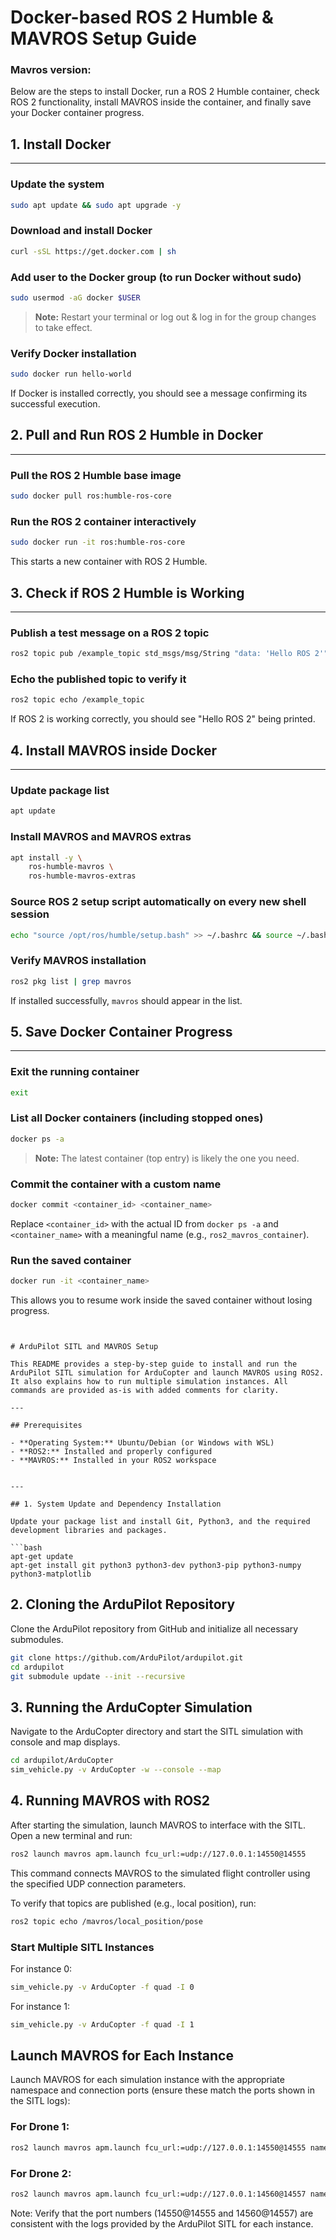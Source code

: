 Docker-based ROS 2 Humble & MAVROS Setup Guide 
===============================================
### Mavros version: 
Below are the steps to install Docker, run a ROS 2 Humble container, check ROS 2 functionality, install MAVROS inside the container, and finally save your Docker container progress.

## 1. Install Docker
-----------------

### Update the system

```bash
sudo apt update && sudo apt upgrade -y
```

### Download and install Docker

```bash
curl -sSL https://get.docker.com | sh
```

### Add user to the Docker group (to run Docker without sudo)

```bash
sudo usermod -aG docker $USER
```

> **Note:** Restart your terminal or log out & log in for the group changes to take effect.

### Verify Docker installation

```bash
sudo docker run hello-world
```

If Docker is installed correctly, you should see a message confirming its successful execution.

## 2. Pull and Run ROS 2 Humble in Docker
---------------------------------------

### Pull the ROS 2 Humble base image

```bash
sudo docker pull ros:humble-ros-core
```

### Run the ROS 2 container interactively

```bash
sudo docker run -it ros:humble-ros-core
```

This starts a new container with ROS 2 Humble.

## 3. Check if ROS 2 Humble is Working
------------------------------------

### Publish a test message on a ROS 2 topic

```bash
ros2 topic pub /example_topic std_msgs/msg/String "data: 'Hello ROS 2'"
```

### Echo the published topic to verify it

```bash
ros2 topic echo /example_topic
```

If ROS 2 is working correctly, you should see "Hello ROS 2" being printed.

## 4. Install MAVROS inside Docker
-------------------------------

### Update package list

```bash
apt update
```

### Install MAVROS and MAVROS extras

```bash
apt install -y \
    ros-humble-mavros \
    ros-humble-mavros-extras
```

### Source ROS 2 setup script automatically on every new shell session

```bash
echo "source /opt/ros/humble/setup.bash" >> ~/.bashrc && source ~/.bashrc
```

### Verify MAVROS installation

```bash
ros2 pkg list | grep mavros
```

If installed successfully, `mavros` should appear in the list.

## 5. Save Docker Container Progress
----------------------------------

### Exit the running container

```bash
exit
```

### List all Docker containers (including stopped ones)

```bash
docker ps -a
```

> **Note:** The latest container (top entry) is likely the one you need.

### Commit the container with a custom name

```bash
docker commit <container_id> <container_name>
```

Replace `<container_id>` with the actual ID from `docker ps -a` and `<container_name>` with a meaningful name (e.g., `ros2_mavros_container`).

### Run the saved container

```bash
docker run -it <container_name>
```

This allows you to resume work inside the saved container without losing progress.
```


# ArduPilot SITL and MAVROS Setup

This README provides a step-by-step guide to install and run the ArduPilot SITL simulation for ArduCopter and launch MAVROS using ROS2. It also explains how to run multiple simulation instances. All commands are provided as-is with added comments for clarity.

---

## Prerequisites

- **Operating System:** Ubuntu/Debian (or Windows with WSL)
- **ROS2:** Installed and properly configured
- **MAVROS:** Installed in your ROS2 workspace


---

## 1. System Update and Dependency Installation

Update your package list and install Git, Python3, and the required development libraries and packages.

```bash
apt-get update
apt-get install git python3 python3-dev python3-pip python3-numpy python3-matplotlib
```

## 2. Cloning the ArduPilot Repository

Clone the ArduPilot repository from GitHub and initialize all necessary submodules.

```bash
git clone https://github.com/ArduPilot/ardupilot.git
cd ardupilot
git submodule update --init --recursive
```

## 3. Running the ArduCopter Simulation

Navigate to the ArduCopter directory and start the SITL simulation with console and map displays.

```bash
cd ardupilot/ArduCopter
sim_vehicle.py -v ArduCopter -w --console --map
```

## 4. Running MAVROS with ROS2

After starting the simulation, launch MAVROS to interface with the SITL. Open a new terminal and run:

```bash
ros2 launch mavros apm.launch fcu_url:=udp://127.0.0.1:14550@14555
```

This command connects MAVROS to the simulated flight controller using the specified UDP connection parameters.

To verify that topics are published (e.g., local position), run:

```bash
ros2 topic echo /mavros/local_position/pose
```


### Start Multiple SITL Instances

For instance 0:

```bash
sim_vehicle.py -v ArduCopter -f quad -I 0
```

For instance 1:

```bash
sim_vehicle.py -v ArduCopter -f quad -I 1
```

## Launch MAVROS for Each Instance

Launch MAVROS for each simulation instance with the appropriate namespace and connection ports (ensure these match the ports shown in the SITL logs):

### For Drone 1:

```bash
ros2 launch mavros apm.launch fcu_url:=udp://127.0.0.1:14550@14555 namespace:=/drone1
```

### For Drone 2:

```bash
ros2 launch mavros apm.launch fcu_url:=udp://127.0.0.1:14560@14557 namespace:=/drone2
```
Note: Verify that the port numbers (14550@14555 and 14560@14557) are consistent with the logs provided by the ArduPilot SITL for each instance.
